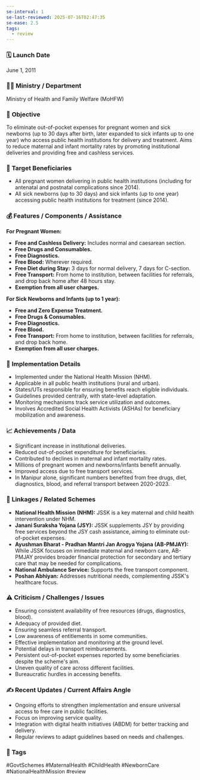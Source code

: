 ```yaml
---
se-interval: 1
se-last-reviewed: 2025-07-16T02:47:35
se-ease: 2.5
tags:
  - review
---
```



### 🗓️ **Launch Date**
June 1, 2011

### 🧑‍🏫 **Ministry / Department**
Ministry of Health and Family Welfare (MoHFW)

### 🎯 **Objective**
To eliminate out-of-pocket expenses for pregnant women and sick newborns (up to 30 days after birth, later expanded to sick infants up to one year) who access public health institutions for delivery and treatment. Aims to reduce maternal and infant mortality rates by promoting institutional deliveries and providing free and cashless services.

### 👥 **Target Beneficiaries**
- All pregnant women delivering in public health institutions (including for antenatal and postnatal complications since 2014).
- All sick newborns (up to 30 days) and sick infants (up to one year) accessing public health institutions for treatment (since 2014).

### 💰 **Features / Components / Assistance**
**For Pregnant Women:**
- **Free and Cashless Delivery:** Includes normal and caesarean section.
- **Free Drugs and Consumables.**
- **Free Diagnostics.**
- **Free Blood:** Wherever required.
- **Free Diet during Stay:** 3 days for normal delivery, 7 days for C-section.
- **Free Transport:** From home to institution, between facilities for referrals, and drop back home after 48 hours stay.
- **Exemption from all user charges.**

**For Sick Newborns and Infants (up to 1 year):**
- **Free and Zero Expense Treatment.**
- **Free Drugs & Consumables.**
- **Free Diagnostics.**
- **Free Blood.**
- **Free Transport:** From home to institution, between facilities for referrals, and drop back home.
- **Exemption from all user charges.**

### 📍 **Implementation Details**
- Implemented under the National Health Mission (NHM).
- Applicable in all public health institutions (rural and urban).
- States/UTs responsible for ensuring benefits reach eligible individuals.
- Guidelines provided centrally, with state-level adaptation.
- Monitoring mechanisms track service utilization and outcomes.
- Involves Accredited Social Health Activists (ASHAs) for beneficiary mobilization and awareness.

### 📈 **Achievements / Data**
- Significant increase in institutional deliveries.
- Reduced out-of-pocket expenditure for beneficiaries.
- Contributed to declines in maternal and infant mortality rates.
- Millions of pregnant women and newborns/infants benefit annually.
- Improved access due to free transport services.
- In Manipur alone, significant numbers benefited from free drugs, diet, diagnostics, blood, and referral transport between 2020-2023.

### 🧩 **Linkages / Related Schemes**
- **National Health Mission (NHM):** JSSK is a key maternal and child health intervention under NHM.
- **Janani Suraksha Yojana (JSY):** JSSK supplements JSY by providing free services beyond the JSY cash assistance, aiming to eliminate out-of-pocket expenses.
- **Ayushman Bharat - Pradhan Mantri Jan Arogya Yojana (AB-PMJAY):** While JSSK focuses on immediate maternal and newborn care, AB-PMJAY provides broader financial protection for secondary and tertiary care that may be needed for complications.
- **National Ambulance Service:** Supports the free transport component.
- **Poshan Abhiyan:** Addresses nutritional needs, complementing JSSK's healthcare focus.

### ⚠️ **Criticism / Challenges / Issues**
- Ensuring consistent availability of free resources (drugs, diagnostics, blood).
- Adequacy of provided diet.
- Ensuring seamless referral transport.
- Low awareness of entitlements in some communities.
- Effective implementation and monitoring at the ground level.
- Potential delays in transport reimbursements.
- Persistent out-of-pocket expenses reported by some beneficiaries despite the scheme's aim.
- Uneven quality of care across different facilities.
- Bureaucratic hurdles in accessing benefits.

### ✍️ **Recent Updates / Current Affairs Angle**
- Ongoing efforts to strengthen implementation and ensure universal access to free care in public facilities.
- Focus on improving service quality.
- Integration with digital health initiatives (ABDM) for better tracking and delivery.
- Regular reviews to adapt guidelines based on needs and challenges.

### 🔗 **Tags**
#GovtSchemes #MaternalHealth #ChildHealth #NewbornCare #NationalHealthMission
#review